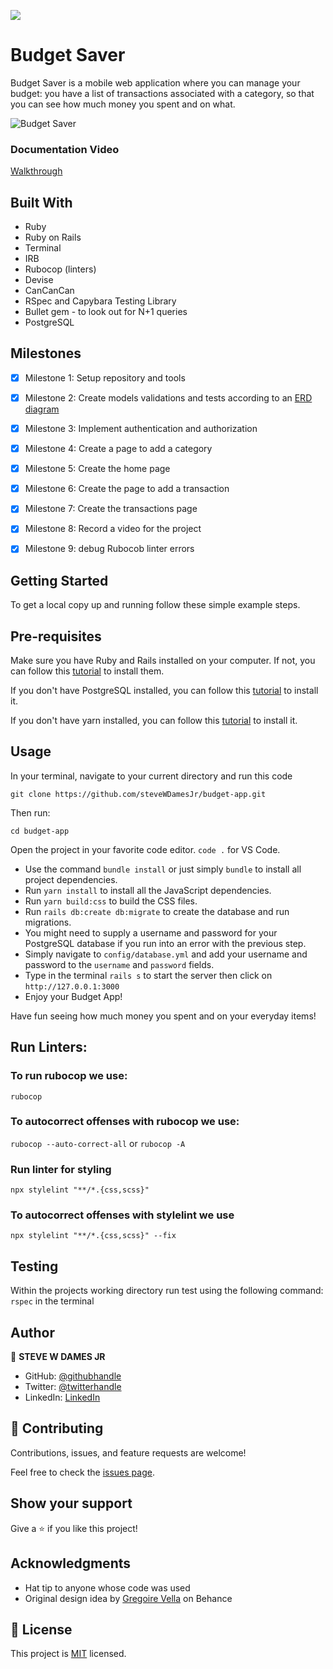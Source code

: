 ![](https://img.shields.io/badge/Microverse-blueviolet)

# Budget Saver

Budget Saver is a mobile web application where you can manage your budget: you have a list of transactions associated with a category, so that you can see how much money you spent and on what.

![Budget Saver](https://res.cloudinary.com/webdevjunior/image/upload/v1660392803/Budget%20App/Ruby_on_Rails_App_-_Capstone_ibwsw6.png)


###  Documentation Video

[Walkthrough](https://loom.com/share/e507ff144a9341abb5223ce7970cfa8f) 


## Built With

- Ruby
- Ruby on Rails
- Terminal
- IRB
- Rubocop (linters)
- Devise
- CanCanCan
- RSpec and Capybara Testing Library
- Bullet gem - to look out for N+1 queries
- PostgreSQL

## Milestones

- [x] Milestone 1: Setup repository and tools
- [x] Milestone 2: Create models validations and tests according to an [ERD diagram](https://github.com/microverseinc/curriculum-rails/blob/main/capstone/images/erd_diagram.png) 
- [x] Milestone 3: Implement authentication and authorization
- [x] Milestone 4: Create a page to add a category
- [x] Milestone 5: Create the home page
- [x] Milestone 6: Create the page to add a transaction
- [x] Milestone 7: Create the transactions page
- [x] Milestone 8: Record a video for the project
- [x] Milestone 9: debug Rubocob linter errors


## Getting Started

To get a local copy up and running follow these simple example steps.


## Pre-requisites
Make sure you have Ruby and Rails installed on your computer. If not, you can follow this [tutorial](https://guides.rubyonrails.org/getting_started.html#creating-a-new-rails-project) to install them.

If you don't have PostgreSQL installed, you can follow this [tutorial](https://www.postgresql.org/download/) to install it.

If you don't have yarn installed, you can follow this [tutorial](https://classic.yarnpkg.com/en/docs/install/#debian-stable) to install it.
  
## Usage
In your terminal, navigate to your current directory and run this code

`git clone https://github.com/steveWDamesJr/budget-app.git`

Then run:

`cd budget-app`

Open the project in your favorite code editor. `code .` for VS Code.

  - Use the command `bundle install` or just simply `bundle` to install all project dependencies.
  - Run `yarn install` to install all the JavaScript dependencies.
  - Run `yarn build:css` to build the CSS files.
  - Run `rails db:create db:migrate` to create the database and run migrations.
  - You might need to supply a username and password for your PostgreSQL database if you run into an error with the previous step.
  - Simply navigate to `config/database.yml` and add your username and password to the `username` and `password` fields.
  - Type in the terminal `rails s` to start the server then click on `http://127.0.0.1:3000`
  - Enjoy your Budget App!
  
  Have fun seeing how much money you spent and on your everyday items!

## Run Linters:

### To run rubocop we use:

`rubocop`

### To autocorrect offenses with rubocop we use:

`rubocop --auto-correct-all` or
`rubocop -A`

### Run linter for styling

`npx stylelint "**/*.{css,scss}"`

### To autocorrect offenses with stylelint we use

`npx stylelint "**/*.{css,scss}" --fix`


## Testing

   Within the projects working directory run test using the following command:
  `rspec` in the terminal


## Author

👤 **STEVE W DAMES JR**

- GitHub: [@githubhandle](https://github.com/steveWDamesJr)
- Twitter: [@twitterhandle](https://twitter.com/Steve88312331)
- LinkedIn: [LinkedIn](https://www.linkedin.com/in/steve-w-dames-jr/)


## 🤝 Contributing

Contributions, issues, and feature requests are welcome!

Feel free to check the [issues page](https://github.com/steveWDamesJr/budget-app/issues).


## Show your support

Give a ⭐️ if you like this project!


## Acknowledgments

- Hat tip to anyone whose code was used
- Original design idea by [Gregoire Vella](https://www.behance.net/gregoirevella) on Behance


## 📝 License

This project is [MIT](./MIT.md) licensed.

